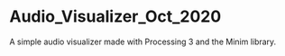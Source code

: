 # Audio_Visualizer_Oct_2020
A simple audio visualizer made with Processing 3 and the Minim library.
